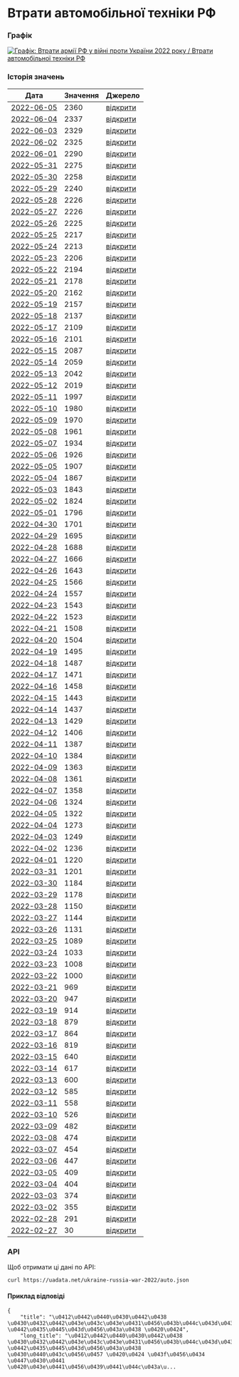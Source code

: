 # Втрати автомобільної техніки РФ
### Графік
[ ![Графік: Втрати армії РФ у війні проти України 2022 року / Втрати автомобільної техніки РФ](https://uadata.net/screen?459561&u=%2Fukraine-russia-war-2022%2Fauto) ](https://uadata.net/ukraine-russia-war-2022/auto)

### Історія значень
| Дата | Значення | Джерело |
|---|---|---|
| [2022-06-05](https://uadata.net/ukraine-russia-war-2022/auto/2022-06-05+10%3A00%3A00) | 2360 | [відкрити](https://facebook.com/MinistryofDefence.UA/posts/331428339169625) |
| [2022-06-04](https://uadata.net/ukraine-russia-war-2022/auto/2022-06-04+10%3A00%3A00) | 2337 | [відкрити](https://facebook.com/MinistryofDefence.UA/posts/330842179228241) |
| [2022-06-03](https://uadata.net/ukraine-russia-war-2022/auto/2022-06-03+10%3A00%3A00) | 2329 | [відкрити](https://facebook.com/MinistryofDefence.UA/posts/330115872634205) |
| [2022-06-02](https://uadata.net/ukraine-russia-war-2022/auto/2022-06-02+10%3A00%3A00) | 2325 | [відкрити](https://facebook.com/MinistryofDefence.UA/posts/329486966030429) |
| [2022-06-01](https://uadata.net/ukraine-russia-war-2022/auto/2022-06-01+10%3A00%3A00) | 2290 | [відкрити](https://facebook.com/MinistryofDefence.UA/posts/328827909429668) |
| [2022-05-31](https://uadata.net/ukraine-russia-war-2022/auto/2022-05-31+10%3A00%3A00) | 2275 | [відкрити](https://facebook.com/MinistryofDefence.UA/posts/328150559497403) |
| [2022-05-30](https://uadata.net/ukraine-russia-war-2022/auto/2022-05-30+10%3A00%3A00) | 2258 | [відкрити](https://facebook.com/MinistryofDefence.UA/posts/327404262905366) |
| [2022-05-29](https://uadata.net/ukraine-russia-war-2022/auto/2022-05-29+10%3A00%3A00) | 2240 | [відкрити](https://facebook.com/MinistryofDefence.UA/posts/326713502974442) |
| [2022-05-28](https://uadata.net/ukraine-russia-war-2022/auto/2022-05-28+10%3A00%3A00) | 2226 | [відкрити](https://facebook.com/MinistryofDefence.UA/posts/326058036373322) |
| [2022-05-27](https://uadata.net/ukraine-russia-war-2022/auto/2022-05-27+10%3A00%3A00) | 2226 | [відкрити](https://facebook.com/MinistryofDefence.UA/posts/325393826439743) |
| [2022-05-26](https://uadata.net/ukraine-russia-war-2022/auto/2022-05-26+10%3A00%3A00) | 2225 | [відкрити](https://facebook.com/MinistryofDefence.UA/posts/324733996505726) |
| [2022-05-25](https://uadata.net/ukraine-russia-war-2022/auto/2022-05-25+10%3A00%3A00) | 2217 | [відкрити](https://facebook.com/MinistryofDefence.UA/posts/324046629907796) |
| [2022-05-24](https://uadata.net/ukraine-russia-war-2022/auto/2022-05-24+10%3A00%3A00) | 2213 | [відкрити](https://facebook.com/MinistryofDefence.UA/posts/323330949979364) |
| [2022-05-23](https://uadata.net/ukraine-russia-war-2022/auto/2022-05-23+10%3A00%3A00) | 2206 | [відкрити](https://facebook.com/MinistryofDefence.UA/posts/322634696715656) |
| [2022-05-22](https://uadata.net/ukraine-russia-war-2022/auto/2022-05-22+10%3A00%3A00) | 2194 | [відкрити](https://facebook.com/MinistryofDefence.UA/posts/322008163444976) |
| [2022-05-21](https://uadata.net/ukraine-russia-war-2022/auto/2022-05-21+10%3A00%3A00) | 2178 | [відкрити](https://facebook.com/MinistryofDefence.UA/posts/321331463512646) |
| [2022-05-20](https://uadata.net/ukraine-russia-war-2022/auto/2022-05-20+10%3A00%3A00) | 2162 | [відкрити](https://facebook.com/MinistryofDefence.UA/posts/320544770257982) |
| [2022-05-19](https://uadata.net/ukraine-russia-war-2022/auto/2022-05-19+10%3A00%3A00) | 2157 | [відкрити](https://facebook.com/MinistryofDefence.UA/posts/319793926999733) |
| [2022-05-18](https://uadata.net/ukraine-russia-war-2022/auto/2022-05-18+10%3A00%3A00) | 2137 | [відкрити](https://facebook.com/MinistryofDefence.UA/posts/319083897070736) |
| [2022-05-17](https://uadata.net/ukraine-russia-war-2022/auto/2022-05-17+10%3A00%3A00) | 2109 | [відкрити](https://facebook.com/MinistryofDefence.UA/posts/318439933801799) |
| [2022-05-16](https://uadata.net/ukraine-russia-war-2022/auto/2022-05-16+10%3A00%3A00) | 2101 | [відкрити](https://facebook.com/MinistryofDefence.UA/posts/317778330534626) |
| [2022-05-15](https://uadata.net/ukraine-russia-war-2022/auto/2022-05-15+10%3A00%3A00) | 2087 | [відкрити](https://facebook.com/MinistryofDefence.UA/posts/317094773936315) |
| [2022-05-14](https://uadata.net/ukraine-russia-war-2022/auto/2022-05-14+10%3A00%3A00) | 2059 | [відкрити](https://facebook.com/MinistryofDefence.UA/posts/316369680675491) |
| [2022-05-13](https://uadata.net/ukraine-russia-war-2022/auto/2022-05-13+10%3A00%3A00) | 2042 | [відкрити](https://facebook.com/MinistryofDefence.UA/posts/315711300741329) |
| [2022-05-12](https://uadata.net/ukraine-russia-war-2022/auto/2022-05-12+10%3A00%3A00) | 2019 | [відкрити](https://facebook.com/MinistryofDefence.UA/posts/314996720812787) |
| [2022-05-11](https://uadata.net/ukraine-russia-war-2022/auto/2022-05-11+10%3A00%3A00) | 1997 | [відкрити](https://facebook.com/MinistryofDefence.UA/posts/314314167547709) |
| [2022-05-10](https://uadata.net/ukraine-russia-war-2022/auto/2022-05-10+10%3A00%3A00) | 1980 | [відкрити](https://facebook.com/MinistryofDefence.UA/posts/313657950946664) |
| [2022-05-09](https://uadata.net/ukraine-russia-war-2022/auto/2022-05-09+10%3A00%3A00) | 1970 | [відкрити](https://facebook.com/MinistryofDefence.UA/posts/312957104350082) |
| [2022-05-08](https://uadata.net/ukraine-russia-war-2022/auto/2022-05-08+10%3A00%3A00) | 1961 | [відкрити](https://facebook.com/MinistryofDefence.UA/posts/312266117752514) |
| [2022-05-07](https://uadata.net/ukraine-russia-war-2022/auto/2022-05-07+10%3A00%3A00) | 1934 | [відкрити](https://facebook.com/MinistryofDefence.UA/posts/311505637828562) |
| [2022-05-06](https://uadata.net/ukraine-russia-war-2022/auto/2022-05-06+10%3A00%3A00) | 1926 | [відкрити](https://facebook.com/MinistryofDefence.UA/posts/310870337892092) |
| [2022-05-05](https://uadata.net/ukraine-russia-war-2022/auto/2022-05-05+10%3A00%3A00) | 1907 | [відкрити](https://facebook.com/MinistryofDefence.UA/posts/310162501296209) |
| [2022-05-04](https://uadata.net/ukraine-russia-war-2022/auto/2022-05-04+10%3A00%3A00) | 1867 | [відкрити](https://facebook.com/MinistryofDefence.UA/posts/309397948039331) |
| [2022-05-03](https://uadata.net/ukraine-russia-war-2022/auto/2022-05-03+10%3A00%3A00) | 1843 | [відкрити](https://facebook.com/MinistryofDefence.UA/posts/308718208107305) |
| [2022-05-02](https://uadata.net/ukraine-russia-war-2022/auto/2022-05-02+10%3A00%3A00) | 1824 | [відкрити](https://facebook.com/MinistryofDefence.UA/posts/308007821511677) |
| [2022-05-01](https://uadata.net/ukraine-russia-war-2022/auto/2022-05-01+10%3A00%3A00) | 1796 | [відкрити](https://facebook.com/MinistryofDefence.UA/posts/307336598245466) |
| [2022-04-30](https://uadata.net/ukraine-russia-war-2022/auto/2022-04-30+10%3A00%3A00) | 1701 | [відкрити](https://facebook.com/MinistryofDefence.UA/posts/306657248313401) |
| [2022-04-29](https://uadata.net/ukraine-russia-war-2022/auto/2022-04-29+10%3A00%3A00) | 1695 | [відкрити](https://facebook.com/MinistryofDefence.UA/posts/305998248379301) |
| [2022-04-28](https://uadata.net/ukraine-russia-war-2022/auto/2022-04-28+10%3A00%3A00) | 1688 | [відкрити](https://facebook.com/MinistryofDefence.UA/posts/305388231773636) |
| [2022-04-27](https://uadata.net/ukraine-russia-war-2022/auto/2022-04-27+10%3A00%3A00) | 1666 | [відкрити](https://facebook.com/MinistryofDefence.UA/posts/304771771835282) |
| [2022-04-26](https://uadata.net/ukraine-russia-war-2022/auto/2022-04-26+10%3A00%3A00) | 1643 | [відкрити](https://facebook.com/MinistryofDefence.UA/posts/304091018570024) |
| [2022-04-25](https://uadata.net/ukraine-russia-war-2022/auto/2022-04-25+10%3A00%3A00) | 1566 | [відкрити](https://facebook.com/MinistryofDefence.UA/posts/303418051970654) |
| [2022-04-24](https://uadata.net/ukraine-russia-war-2022/auto/2022-04-24+10%3A00%3A00) | 1557 | [відкрити](https://facebook.com/MinistryofDefence.UA/posts/302477642064695) |
| [2022-04-23](https://uadata.net/ukraine-russia-war-2022/auto/2022-04-23+10%3A00%3A00) | 1543 | [відкрити](https://facebook.com/MinistryofDefence.UA/posts/301832242129235) |
| [2022-04-22](https://uadata.net/ukraine-russia-war-2022/auto/2022-04-22+10%3A00%3A00) | 1523 | [відкрити](https://facebook.com/MinistryofDefence.UA/posts/301182535527539) |
| [2022-04-21](https://uadata.net/ukraine-russia-war-2022/auto/2022-04-21+10%3A00%3A00) | 1508 | [відкрити](https://facebook.com/MinistryofDefence.UA/posts/300545655591227) |
| [2022-04-20](https://uadata.net/ukraine-russia-war-2022/auto/2022-04-20+10%3A00%3A00) | 1504 | [відкрити](https://facebook.com/MinistryofDefence.UA/posts/299900388989087) |
| [2022-04-19](https://uadata.net/ukraine-russia-war-2022/auto/2022-04-19+10%3A00%3A00) | 1495 | [відкрити](https://facebook.com/MinistryofDefence.UA/posts/299215549057571) |
| [2022-04-18](https://uadata.net/ukraine-russia-war-2022/auto/2022-04-18+10%3A00%3A00) | 1487 | [відкрити](https://facebook.com/MinistryofDefence.UA/posts/298624602449999) |
| [2022-04-17](https://uadata.net/ukraine-russia-war-2022/auto/2022-04-17+10%3A00%3A00) | 1471 | [відкрити](https://facebook.com/MinistryofDefence.UA/posts/297941089185017) |
| [2022-04-16](https://uadata.net/ukraine-russia-war-2022/auto/2022-04-16+10%3A00%3A00) | 1458 | [відкрити](https://facebook.com/MinistryofDefence.UA/posts/297315529247573) |
| [2022-04-15](https://uadata.net/ukraine-russia-war-2022/auto/2022-04-15+10%3A00%3A00) | 1443 | [відкрити](https://facebook.com/MinistryofDefence.UA/posts/296662599312866) |
| [2022-04-14](https://uadata.net/ukraine-russia-war-2022/auto/2022-04-14+10%3A00%3A00) | 1437 | [відкрити](https://www.mil.gov.ua/news/2022/04/14/za-pyatdesyat-dniv-povnomasshtabnoi-zbrojnoi-agresii-vtrati-rosijskih-okupantiv-stanovlyat-19900-osib-ta-ponad-360-artilerijskih-sistem-%E2%80%93-generalnij-shtab-zs-ukraini/) |
| [2022-04-13](https://uadata.net/ukraine-russia-war-2022/auto/2022-04-13+10%3A00%3A00) | 1429 | [відкрити](https://www.mil.gov.ua/news/2022/04/13/za-sim-tizhniv-vijni-vtrati-rosijskih-okupantiv-stanovlyat-majzhe-2000-bojovih-bronovanih-mashin-znishheno-ponad-730-tankiv-%E2%80%93-generalnij-shtab-zs-ukraini/) |
| [2022-04-12](https://uadata.net/ukraine-russia-war-2022/auto/2022-04-12+12%3A19%3A43) | 1406 | [відкрити](https://www.mil.gov.ua/news/2022/04/12/vtrati-rosijskih-okupantiv-stanovlyat-157-litakiv-140-vertolotiv-znishheno-ponad-110-rszv-voroga-%E2%80%93-generalnij-shtab-zs-ukraini/) |
| [2022-04-11](https://uadata.net/ukraine-russia-war-2022/auto/2022-04-11+10%3A00%3A00) | 1387 | [відкрити](https://www.mil.gov.ua/news/2022/04/11/vid-pochatku-povnomasshtabnoi-vijni-proti-ukraini-rosiya-vtratila-vzhe-19500-osib-ta-ponad-1900-bojovih-bronovanih-mashin-%E2%80%92-generalnij-shtab-zs-ukraini/) |
| [2022-04-10](https://uadata.net/ukraine-russia-war-2022/auto/2022-04-10+10%3A00%3A00) | 1384 | [відкрити](https://www.mil.gov.ua/news/2022/04/10/vtrati-rosijskih-okupantiv-stanovlyat-majzhe-290-litakiv-ta-vertolotiv-znishheno-ponad-720-tankiv-voroga-%E2%80%93-generalnij-shtab-zs-ukraini/) |
| [2022-04-09](https://uadata.net/ukraine-russia-war-2022/auto/2022-04-09+10%3A00%3A00) | 1363 | [відкрити](https://www.mil.gov.ua/news/2022/04/09/vid-pochatku-povnomasshtabnoi-vijni-proti-ukraini-rosiya-vtratila-vzhe-ponad-19-000-osib-ta-zagalom-majzhe-5-000-odinicz-ovt-%E2%80%92-generalnij-shtab-zs-ukraini/) |
| [2022-04-08](https://uadata.net/ukraine-russia-war-2022/auto/2022-04-08+10%3A00%3A00) | 1361 | [відкрити](https://www.facebook.com/100069092624537/posts/290383523274733/) |
| [2022-04-07](https://uadata.net/ukraine-russia-war-2022/auto/2022-04-07+10%3A00%3A00) | 1358 | [відкрити](https://www.facebook.com/GeneralStaff.ua/posts/289635890016163) |
| [2022-04-06](https://uadata.net/ukraine-russia-war-2022/auto/2022-04-06+10%3A00%3A00) | 1324 | [відкрити](https://www.mil.gov.ua/news/2022/04/06/za-shist-tizhniv-vijni-vtrati-rosijskih-okupantiv-stanovlyat-150-litakiv-135-vertolotiv-znishheno-majzhe-700-tankiv-%E2%80%93-generalnij-shtab-zs-ukraini/) |
| [2022-04-05](https://uadata.net/ukraine-russia-war-2022/auto/2022-04-05+10%3A00%3A00) | 1322 | [відкрити](https://www.mil.gov.ua/news/2022/04/05/vid-pochatku-povnomasshtabnoi-vijni-proti-ukraini-rosiya-vtratila-vzhe-18-500-osib-ta-ponad-280-litakiv-i-vertolotiv-%E2%80%92-generalnij-shtab-zs-ukraini/) |
| [2022-04-04](https://uadata.net/ukraine-russia-war-2022/auto/2022-04-04+10%3A00%3A00) | 1273 | [відкрити](https://www.mil.gov.ua/news/2022/04/04/vtrati-rosijskih-okupantiv-stanovlyat-majzhe-650-tankiv-znishheno-330-odinicz-vorozhih-artilerijskih-sistem-%E2%80%93-generalnij-shtab-zs-ukraini/) |
| [2022-04-03](https://uadata.net/ukraine-russia-war-2022/auto/2022-04-03+10%3A00%3A00) | 1249 | [відкрити](https://www.mil.gov.ua/news/2022/04/03/vid-pochatku-povnomasshtabnoi-vijni-proti-ukraini-rosiya-vtratila-vzhe-18-000-osib-ta-majzhe-4700-odinicz-ovt-%E2%80%92-generalnij-shtab-zs-ukraini/) |
| [2022-04-02](https://uadata.net/ukraine-russia-war-2022/auto/2022-04-02+10%3A00%3A00) | 1236 | [відкрити](https://www.mil.gov.ua/news/2022/04/02/vtrati-rosijskih-okupantiv-stanovlyat-majzhe-280-litakiv-ta-gelikopteriv-znishheno-100-odinicz-vorozhih-rszv-%E2%80%93-generalnij-shtab-zs-ukraini/) |
| [2022-04-01](https://uadata.net/ukraine-russia-war-2022/auto/2022-04-01+10%3A00%3A00) | 1220 | [відкрити](https://www.mil.gov.ua/news/2022/04/01/vid-pochatku-povnomasshtabnoi-vijni-proti-ukraini-rosiya-vtratila-vzhe-143-litaki-ta-625-tankiv-%E2%80%93-generalnij-shtab-zs-ukraini/) |
| [2022-03-31](https://uadata.net/ukraine-russia-war-2022/auto/2022-03-31+10%3A00%3A00) | 1201 | [відкрити](https://www.mil.gov.ua/news/2022/03/31/za-pyat-tizhniv-vijni-vtrati-rosijskih-okupantiv-stanovlyat-17500-osib-znishheno-ponad-600-tankiv-ta-bilshe-1700-bojovih-bronovanih-mashin-%E2%80%93-generalnij-shtab-zs-ukraini/) |
| [2022-03-30](https://uadata.net/ukraine-russia-war-2022/auto/2022-03-30+10%3A00%3A00) | 1184 | [відкрити](https://www.mil.gov.ua/news/2022/03/30/vid-pochatku-povnomasshtabnoi-vijni-proti-ukraini-rosiya-vtratila-17-300-osib-ta-ponad-260-litakiv-i-gelikopteriv-%E2%80%93-generalnij-shtab-zs-ukraini/) |
| [2022-03-29](https://uadata.net/ukraine-russia-war-2022/auto/2022-03-29+10%3A00%3A00) | 1178 | [відкрити](https://www.mil.gov.ua/news/2022/03/29/vtrati-rosijskih-okupantiv-stanovlyat-majzhe-100-rszv-znishheno-zagalom-ponad-4300-odinicz-vorozhogo-ovt-%E2%80%93-generalnij-shtab-zs-ukraini/) |
| [2022-03-28](https://uadata.net/ukraine-russia-war-2022/auto/2022-03-28+10%3A00%3A00) | 1150 | [відкрити](https://www.mil.gov.ua/news/2022/03/28/vid-pochatku-povnomasshtabnoi-vijni-proti-ukraini-rosiya-vtratila-blizko-17-000-osib-ta-250-litakiv-i-vertolotiv-%E2%80%93-generalnij-shtab-zs-ukraini/) |
| [2022-03-27](https://uadata.net/ukraine-russia-war-2022/auto/2022-03-27+10%3A00%3A00) | 1144 | [відкрити](https://www.mil.gov.ua/news/2022/03/27/vtrati-rosijskih-okupantiv-stanovlyat-majzhe-600-tankiv-znishheno-ponad-1650-vorozhih-bojovih-bronovanih-mashin-%E2%80%93-generalnij-shtab-zs-ukraini/) |
| [2022-03-26](https://uadata.net/ukraine-russia-war-2022/auto/2022-03-26+10%3A00%3A00) | 1131 | [відкрити](https://www.mil.gov.ua/news/2022/03/26/vid-pochatku-povnomasshtabnoi-vijni-proti-ukraini-rosiya-vtratila-blizko-16-400-osib-ta-ponad-240-litakiv-i-gelikopteriv-%E2%80%93-generalnij-shtab-zs-ukraini/) |
| [2022-03-25](https://uadata.net/ukraine-russia-war-2022/auto/2022-03-25+10%3A00%3A00) | 1089 | [відкрити](https://www.mil.gov.ua/news/2022/03/25/vtrati-rosijskih-okupantiv-stanovlyat-priblizno-16-100-osib-znishheno-ponad-4000-odinicz-vorozhogo-ovt-%E2%80%93-generalnij-shtab-zs-ukraini/) |
| [2022-03-24](https://uadata.net/ukraine-russia-war-2022/auto/2022-03-24+10%3A00%3A00) | 1033 | [відкрити](https://www.mil.gov.ua/news/2022/03/24/za-misyacz-vijni-proti-ukraini-rosiya-vtratila-majzhe-16-000-osib-ponad-230-litakiv-i-gelikopteriv-ta-4-korabli-j-kateri-%E2%80%93-generalnij-shtab-zs-ukraini/) |
| [2022-03-23](https://uadata.net/ukraine-russia-war-2022/auto/2022-03-23+10%3A00%3A00) | 1008 | [відкрити](https://www.mil.gov.ua/news/2022/03/23/vtrati-rosijskih-okupantiv-stanovlyat-priblizno-15-600-osib-znishheno-ponad-3850-odinicz-vorozhogo-ovt-%E2%80%93-generalnij-shtab-zs-ukraini/) |
| [2022-03-22](https://uadata.net/ukraine-russia-war-2022/auto/2022-03-22+10%3A00%3A00) | 1000 | [відкрити](https://www.mil.gov.ua/news/2022/03/22/vid-pochatku-povnomasshtabnoi-vijni-proti-ukraini-rosiya-vtratila-blizko-15-300-osib-ta-ponad-220-litakiv-i-gelikopteriv-%E2%80%93-generalnij-shtab-zs-ukraini/) |
| [2022-03-21](https://uadata.net/ukraine-russia-war-2022/auto/2022-03-21+10%3A00%3A00) | 969 | [відкрити](https://www.mil.gov.ua/news/2022/03/21/vtrati-rosijskih-okupantiv-stanovlyat-15-000-osib-znishheno-majzhe-500-vorozhih-tankiv-%E2%80%93-generalnij-shtab-zs-ukraini/) |
| [2022-03-20](https://uadata.net/ukraine-russia-war-2022/auto/2022-03-20+10%3A00%3A00) | 947 | [відкрити](https://www.mil.gov.ua/news/2022/03/20/vid-pochatku-povnomasshtabnoi-vijni-proti-ukraini-rosiya-vtratila-blizko-14-700-osib-ta-ponad-3500-odinicz-ovt-%E2%80%93-generalnij-shtab-zs-ukraini/) |
| [2022-03-19](https://uadata.net/ukraine-russia-war-2022/auto/2022-03-19+10%3A00%3A00) | 914 | [відкрити](https://www.mil.gov.ua/news/2022/03/19/vtrati-rosijskih-okupantiv-stanovlyat-majzhe-3500-odinicz-ovt-znishheno-210-litakiv-i-vertolotiv-%E2%80%93-generalnij-shtab-zs-ukraini/) |
| [2022-03-18](https://uadata.net/ukraine-russia-war-2022/auto/2022-03-18+10%3A00%3A00) | 879 | [відкрити](https://www.mil.gov.ua/news/2022/03/18/vid-pochatku-povnomasshtabnoi-vijni-proti-ukraini-rosiya-vtratila-blizko-14-200-osib-ta-ponad-200-litakiv-i-vertolotiv-%E2%80%93-generalnij-shtab-zs-ukraini/) |
| [2022-03-17](https://uadata.net/ukraine-russia-war-2022/auto/2022-03-17+10%3A00%3A00) | 864 | [відкрити](https://www.mil.gov.ua/news/2022/03/17/vtrati-rosijskih-okupantiv-stanovlyat-ponad-190-litakiv-i-vertolotiv-znishheno-bilshe-440-vorozhih-tankiv-%E2%80%93-generalnij-shtab-zs-ukraini/) |
| [2022-03-16](https://uadata.net/ukraine-russia-war-2022/auto/2022-03-16+10%3A00%3A00) | 819 | [відкрити](https://www.mil.gov.ua/news/2022/03/16/za-tri-tizhni-povnomasshtabnoi-vijni-proti-ukraini-rosiya-vtratila-majzhe-14-000-osib-ta-ponad-3200-odinicz-ovt-%E2%80%93-generalnij-shtab-zs-ukraini/) |
| [2022-03-15](https://uadata.net/ukraine-russia-war-2022/auto/2022-03-15+10%3A00%3A00) | 640 | [відкрити](https://www.mil.gov.ua/news/2022/03/15/vid-pochatku-povnomasshtabnoi-vijni-proti-ukraini-rosiya-vtratila-ponad-13-500-osib-ta-bilshe-2800-odinicz-ovt-%E2%80%93-generalnij-shtab-zs-ukraini/) |
| [2022-03-14](https://uadata.net/ukraine-russia-war-2022/auto/2022-03-14+10%3A00%3A00) | 617 | [відкрити](https://www.mil.gov.ua/news/2022/03/14/vtrati-rosijskih-okupantiv-stanovlyat-ponad-12-000-osib-znishheno-majzhe-400-vorozhih-tankiv-%E2%80%93-generalnij-shtab-zs-ukraini/) |
| [2022-03-13](https://uadata.net/ukraine-russia-war-2022/auto/2022-03-13+10%3A00%3A00) | 600 | [відкрити](https://www.mil.gov.ua/news/2022/03/13/vid-pochatku-povnomasshtabnoi-vijni-proti-ukraini-rosiya-vtratila-160-litakiv-i-vertolotiv-ta-ponad-2600-odinicz-ovt-%E2%80%93-generalnij-shtab-zs-ukraini/) |
| [2022-03-12](https://uadata.net/ukraine-russia-war-2022/auto/2022-03-12+10%3A00%3A00) | 585 | [відкрити](https://www.mil.gov.ua/news/2022/03/12/bojovi-vtrati-protivnika-na-17-j-den-rosijskogo-voennogo-vtorgnennya-v-ukrainu/) |
| [2022-03-11](https://uadata.net/ukraine-russia-war-2022/auto/2022-03-11+10%3A00%3A00) | 558 | [відкрити](https://www.mil.gov.ua/news/2022/03/11/vid-pochatku-povnomasshtabnoi-vijni-proti-ukraini-rosiya-vtratila-140-litakiv-ta-gelikopteriv-%E2%80%93-generalnij-shtab-zs-ukraini/) |
| [2022-03-10](https://uadata.net/ukraine-russia-war-2022/auto/2022-03-10+10%3A00%3A00) | 526 | [відкрити](https://www.mil.gov.ua/news/2022/03/10/vtrati-rosijskih-okupantiv-stanovlyat-ponad-12-000-osib-znishheno-majzhe-2400-odinicz-vorozhogo-ozbroennya-i-vijskovoi-tehniki-%E2%80%93-generalnij-shtab-zs-ukraini/) |
| [2022-03-09](https://uadata.net/ukraine-russia-war-2022/auto/2022-03-09+10%3A00%3A00) | 482 | [відкрити](https://www.mil.gov.ua/news/2022/03/09/vtrati-rosijskih-okupantiv-stanovlyat-ponad-12-000-osib-znishheno-130-vorozhih-litakiv-ta-vertolotiv-%E2%80%93-generalnij-shtab-zs-ukraini/) |
| [2022-03-08](https://uadata.net/ukraine-russia-war-2022/auto/2022-03-08+10%3A00%3A00) | 474 | [відкрити](https://www.mil.gov.ua/news/2022/03/08/vtrati-rosijskih-okupantiv-stanovlyat-ponad-12-000-osib-znishheno-bilshe-300-vorozhih-tankiv-%E2%80%93-generalnij-shtab-zs-ukraini/) |
| [2022-03-07](https://uadata.net/ukraine-russia-war-2022/auto/2022-03-07+10%3A00%3A00) | 454 | [відкрити](https://www.mil.gov.ua/news/2022/03/07/vtrati-rosijskih-okupantiv-stanovlyat-ponad-11-000-osib-znishheno-bilshe-110-litakiv-ta-vertolotiv-%E2%80%93-generalnij-shtab-zs-ukraini/) |
| [2022-03-06](https://uadata.net/ukraine-russia-war-2022/auto/2022-03-06+10%3A00%3A00) | 447 | [відкрити](https://www.mil.gov.ua/news/2022/03/06/vtrati-rosijskih-okupantiv-stanovlyat-ponad-11-000-osib-znishheno-bilshe-2000-odinicz-vorozhogo-ozbroennya-i-vijskovoi-tehniki-%E2%80%93-generalnij-shtab-zs-ukraini/) |
| [2022-03-05](https://uadata.net/ukraine-russia-war-2022/auto/2022-03-05+10%3A00%3A00) | 409 | [відкрити](https://www.mil.gov.ua/news/2022/03/05/vtrati-rosijskih-okupantiv-stanovlyat-ponad-10-000-osib-znishheno-majzhe-2000-odinicz-vorozhogo-ovt/) |
| [2022-03-04](https://uadata.net/ukraine-russia-war-2022/auto/2022-03-04+10%3A00%3A00) | 404 | [відкрити](https://www.mil.gov.ua/news/2022/03/04/vtrati-protivnika-stanovlyat-ponad-9-000-osib-znishheno-veliku-kilkist-ovt/) |
| [2022-03-03](https://uadata.net/ukraine-russia-war-2022/auto/2022-03-03+10%3A00%3A00) | 374 | [відкрити](https://www.mil.gov.ua/news/2022/03/03/vtrati-rosijskogo-okupanta-za-sim-dib-zagarbniczkoi-vijni-rf-v-ukraini-skladayut-blizko-9000-osib-ponad-1500-odinicz-ozbroennya-ta-vijskovoi-tehniki-%E2%80%93-genshtab-zsu/) |
| [2022-03-02](https://uadata.net/ukraine-russia-war-2022/auto/2022-03-02+10%3A00%3A00) | 355 | [відкрити](https://www.mil.gov.ua/news/2022/03/02/vtrati-rosijskih-okupantiv-za-shist-dib-zagarbniczkoi-vijni-rosijskoi-federaczii-v-ukraini-%E2%80%93-generalnij-shtab-zsu/) |
| [2022-02-28](https://uadata.net/ukraine-russia-war-2022/auto/2022-02-28+10%3A00%3A00) | 291 | [відкрити](https://www.mil.gov.ua/news/2022/02/28/sumarni-orientovni-vtrati-voroga-za-chotiri-dobi-zagarbniczkoi-vijni-rosijskoi-federaczii-v-ukraini/) |
| [2022-02-27](https://uadata.net/ukraine-russia-war-2022/auto/2022-02-27+10%3A00%3A00) | 30 | [відкрити](https://www.mil.gov.ua/news/2022/02/27/sumarni-orientovni-vtrati-voroga-za-tri-poperedni-dobi-(24-26-lyutogo)-zagarbniczkoi-vijni-rosijskoi-federaczii-v-ukraini/) |
### API
Щоб отримати ці дані по API:
```
curl https://uadata.net/ukraine-russia-war-2022/auto.json
```
#### Приклад відповіді 
```
{
    "title": "\u0412\u0442\u0440\u0430\u0442\u0438 \u0430\u0432\u0442\u043e\u043c\u043e\u0431\u0456\u043b\u044c\u043d\u043e\u0457 \u0442\u0435\u0445\u043d\u0456\u043a\u0438 \u0420\u0424",
    "long_title": "\u0412\u0442\u0440\u0430\u0442\u0438 \u0430\u0432\u0442\u043e\u043c\u043e\u0431\u0456\u043b\u044c\u043d\u043e\u0457 \u0442\u0435\u0445\u043d\u0456\u043a\u0438 \u0430\u0440\u043c\u0456\u0457 \u0420\u0424 \u043f\u0456\u0434 \u0447\u0430\u0441 \u0420\u043e\u0441\u0456\u0439\u0441\u044c\u043a\u...
```